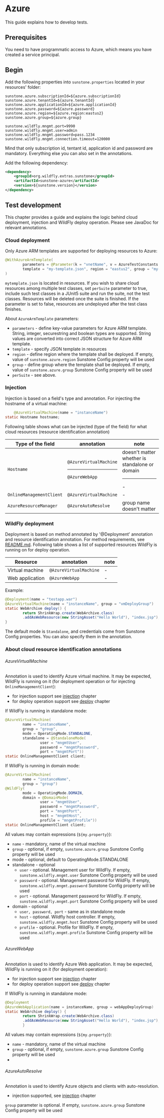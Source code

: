 # Azure

This guide explains how to develop tests.

## Prerequisites

You need to have programmatic access to Azure, which means you have created a service principal.

## Begin

Add the following properties into `sunstone.properties` located in your resources' folder:

```properties
sunstone.azure.subscriptionId=${azure.subscriptionId}
sunstone.azure.tenantId=${azure.tenantId}
sunstone.azure.applicationId=${azure.applicationId}
sunstone.azure.password=${azure.password}
sunstone.azure.region=${azure.region:eastus2}
sunstone.azure.group=${azure.group}

sunstone.wildfly.mngmt.port=9990
sunstone.wildfly.mngmt.user=admin
sunstone.wildfly.mngmt.password=pass.1234
sunstone.wildfly.mngmt.connection.timeout=120000
```

Mind that only subscription id, tentant id, application id and password are mandatory. Everything else you can also set in the annotations.

Add the following dependency:

```xml
<dependency>
    <groupId>org.wildfly.extras.sunstone</groupId>
    <artifactId>sunstone-azure</artifactId>
    <version>${sunstone.version}</version>
</dependency>
```

## Test development

This chapter provides a guide and explains the logic behind cloud deployment, injection and WildFly deploy operation. Please see JavaDoc for relevant annotations.

### Cloud deployment

Only Azure ARM templates are supported for deploying resources to Azure:

```java
@WithAzureArmTemplate(
        parameters = @Parameter(k = "vnetName", v = AzureTestConstants.VNET_NAME_1),
        template = "my-template.json", region = "eastus2", group = "my-group"
)
```

`mytemplate.json` is located in resources. If you wish to share cloud resources among multiple test classes, set `perSuite` parameter to true, include such test classes in a JUnit5 suite and run the suite, not the test classes. Resources will be deleted once the suite is finished. If the parameter is set to false, resources are undeployed after the test class finishes.

About `AzureArmTemplate` parameters:
- `parameters` - define key-value parameters for Azure ARM template. String, integer, securestring and boolean types are supported. String values are converted into correct JSON structure for Azure ARM template.
- `template` - specify JSON template in resources
- `region` - define region where the template shall be deployed. If empty, value of `sunstone.azure.region` Sunstone Config property will be used
- `group` - define group where the template shall be deployed. If empty, value of `sunstone.azure.group` Sunstone Config property will be used
- `perSuite` - see above.

### Injection

Injection is based on a field's type and annotation. For injecting the hostname of a virtual machine:

```java
    @AzureVirtualMachine(name = "instanceName")
static Hostname hostname;
```

Following table shows what can be injected (type of the field) for what cloud resources (resource identification annotation)

| Type of the field        | annotation                                | note                                                   |
|--------------------------|-------------------------------------------|--------------------------------------------------------|
| `Hostname`               | `@AzureVirtualMachine`<hr/>`@AzureWebApp` | doesn't matter whether is standalone or domain <hr/> - |
| `OnlineManagementClient` | `@AzureVirtualMachine`                    | -                                                      |
| `AzureResourceManager`   | `@AzureAutoResolve`                       | group name doesn't matter                              |



### WildFly deployment

Deployment is based on method annotated by '@Deployment' annotation and resource identification annotation. For method requirements, see [README.md](README.md#wildfly-deployment). Following table shows a list of supported resources WildFly is running on for deploy operation.

| Resource          | annotation              | note |
|-------------------|-------------------------|------|
| Virtual machine   | `@AzureVirtualMachine`  | -    |
| Web application   | `@AzureWebApp`          | -    |

Example:
```java
@Deployment(name = "testapp.war")
@AzureVirtualMachine(name = "instanceName", group = "vmDeployGroup")
static WebArchive deploy() {
        return ShrinkWrap.create(WebArchive.class)
        .addAsWebResource(new StringAsset("Hello World"), "index.jsp");
}
```

The default mode is `Standalone`, and credentials come from Sunstone Config properties. You can also specify them in the annotation.

### About cloud resource identification annotations

###### AzureVirtualMachine
Annotation is used to identify Azure virtual machine. It may be expected, WildFly is running on it (for deployment operation or for injecting `OnlineManagementClient`):
- for injection support see [injection](Azure-README.md#injection) chapter
- for deploy operation support see [deploy](Azure-README.md#wildfly-deployment) chapter

If WildFly is running in standalone mode:
```java
@AzureVirtualMachine(
        name = "instanceName",
        group = "group",
        mode = OperatingMode.STANDALONE,
        standalone = @StandaloneMode(
                user = "mngmtUser",
                password = "mngmtPassword",
                port = "mngmtPort"))
static OnlineManagementClient client;
```

If WildFly is running in domain mode:
```java
@AzureVirtualMachine(
        name = "instanceName",
        group = "group")
@WildFly(
        mode = OperatingMode.DOMAIN,
        domain = @DomainMode(
                user = "mngmtUser",
                password = "mngmtPassword",
                port = "mngmtPort",
                host = "mngmtHost",
                profile = "mngmtProfile"))
static OnlineManagementClient client;
```

All values may contain expressions (`${my.property}`):
- `name` - mandatory, name of the virtual machine
- `group` - optional, if empty, `sunstone.azure.group` Sunstone Config property will be used
- mode - optional, default to OperatingMode.STANDALONE
- standalone - optional
  - `user` - optional. Management user for WildFly. If empty, `sunstone.wildfly.mngmt.user` Sunstone Config property will be used
  - `password` - optional. Management password for WildFly. If empty, `sunstone.wildfly.mngmt.password` Sunstone Config property will be used
  - `port` - optional. Management password for WildFly. If empty, `sunstone.wildfly.mngmt.port` Sunstone Config property will be used
- domain - optional
  - `user, password, port` - same as in standalone mode
  - `host` - optional. Wildfly host controller. If empty, `sunstone.wildfly.mngmt.host` Sunstone Config property will be used
  - `profile` - optional. Profile for WildFly. If empty, `sunstone.wildfly.mngmt.profile` Sunstone Config property will be used

###### AzureWebApp
Annotation is used to identify Azure Web application. It may be expected, WildFly is running on it (for deployment operation):
- for injection support see [injection](Azure-README.md#injection) chapter
- for deploy operation support see [deploy](Azure-README.md#wildfly-deployment) chapter

If WildFly is running in standalone mode:

```java
@Deployment
@AzureWebApplication(name = instanceName, group = webAppDeployGroup)
static WebArchive deploy() {
        return ShrinkWrap.create(WebArchive.class)
        .addAsWebResource(new StringAsset("Hello World"), "index.jsp");
        }
```

All values may contain expressions (`${my.property}`):
- `name` - mandatory, name of the virtual machine
- `group` - optional, if empty, `sunstone.azure.group` Sunstone Config property will be used
-

###### AzureAutoResolve
Annotation is used to identify Azure objects and clients with auto-resolution.
- injection supported, see [injection](Azure-README.md#wildfly-deployment) chapter

`group` parameter is optional. If empty, `sunstone.azure.group` Sunstone Config property will be used
